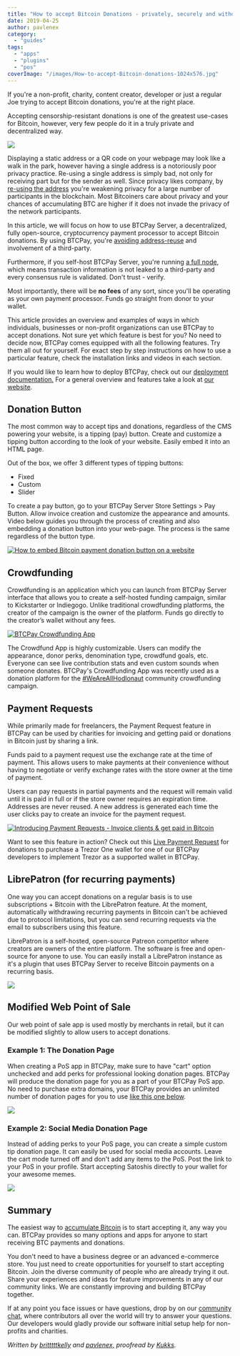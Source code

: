 ```yaml
---
title: "How to accept Bitcoin Donations - privately, securely and without middleman"
date: 2019-04-25
author: pavlenex
category:
  - "guides"
tags:
  - "apps"
  - "plugins"
  - "pos"
coverImage: "/images/How-to-accept-Bitcoin-donations-1024x576.jpg"
---
```


If you're a non-profit, charity, content creator, developer or just a regular Joe trying to accept Bitcoin donations, you're at the right place.

Accepting censorship-resistant donations is one of the greatest use-cases for Bitcoin, however, very few people do it in a truly private and decentralized way.

![](/images/How-to-accept-Bitcoin-donations-1024x576.jpg)

Displaying a static address or a QR code on your webpage may look like a walk in the park, however having a single address is a notoriously poor privacy practice. Re-using a single address is simply bad, not only for receiving part but for the sender as well. Since privacy likes company, by [re-using the address](https://en.bitcoin.it/wiki/Address_reuse) you're weakening privacy for a large number of participants in the blockchain. Most Bitcoiners care about privacy and your chances of accumulating BTC are higher if it does not invade the privacy of the network participants.

In this article, we will focus on how to use BTCPay Server, a decentralized, fully open-source, cryptocurrency payment processor to accept Bitcoin donations. By using BTCPay, you're [avoiding address-reuse](https://en.bitcoin.it/wiki/Receiving_donations_with_bitcoin#Improving_privacy_by_avoiding_address_re-use) and involvement of a third-party.

Furthermore, if you self-host BTCPay Server, you're running [a full node](https://en.bitcoin.it/wiki/Full_node), which means transaction information is not leaked to a third-party and every consensus rule is validated. Don't trust - verify.

Most importantly, there will be **no fees** of any sort, since you'll be operating as your own payment processor. Funds go straight from donor to your wallet.

This article provides an overview and examples of ways in which individuals, businesses or non-profit organizations can use BTCPay to accept donations. Not sure yet which feature is best for you? No need to decide now, BTCPay comes equipped with all the following features. Try them all out for yourself. For exact step by step instructions on how to use a particular feature, check the installation links and videos in each section.

If you would like to learn how to deploy BTCPay, check out our [deployment documentation.](https://docs.btcpayserver.org/deployment/deployment) For a general overview and features take a look at [our website](https://btcpayserver.org).

## Donation Button

The most common way to accept tips and donations, regardless of the CMS powering your website, is a tipping (pay) button. Create and customize a tipping button according to the look of your website. Easily embed it into an HTML page.



Out of the box, we offer 3 different types of tipping buttons:

- Fixed
- Custom
- Slider

To create a pay button, go to your BTCPay Server Store Settings > Pay Button. Allow invoice creation and customize the appearance and amounts. Video below guides you through the process of creating and also embedding a donation button into your web-page. The process is the same regardless of the button type.

[![How to embed Bitcoin payment donation button on a website](https://img.youtube.com/vi/MIWGvl6_WzI/mqdefault.jpg)](https://www.youtube.com/watch?v=MIWGvl6_WzI)

## Crowdfunding

Crowdfunding is an application which you can launch from BTCPay Server interface that allows you to create a self-hosted funding campaign, similar to Kickstarter or Indiegogo. Unlike traditional crowdfunding platforms, the creator of the campaign is the owner of the platform. Funds go directly to the creator’s wallet without any fees.

[![BTCPay Crowdfunding App](https://img.youtube.com/vi/tFbfyneDj88/mqdefault.jpg)](https://www.youtube.com/watch?v=tFbfyneDj88)

The Crowdfund App is highly customizable. Users can modify the appearance, donor perks, denomination type, crowdfund goals, etc. Everyone can see live contribution stats and even custom sounds when someone donates. BTCPay's Crowdfunding App was recently used as a donation platform for the [#WeAreAllHodlonaut](https://weareallhodlonaut.com/) community crowdfunding campaign.

## Payment Requests

While primarily made for freelancers, the Payment Request feature in BTCPay can be used by charities for invoicing and getting paid or donations in Bitcoin just by sharing a link.

Funds paid to a payment request use the exchange rate at the time of payment. This allows users to make payments at their convenience without having to negotiate or verify exchange rates with the store owner at the time of payment.

Users can pay requests in partial payments and the request will remain valid until it is paid in full or if the store owner requires an expiration time. Addresses are never reused. A new address is generated each time the user clicks pay to create an invoice for the payment request.

[![Introducing Payment Requests - Invoice clients & get paid in Bitcoin](https://img.youtube.com/vi/j6CvwDPvfzQ/mqdefault.jpg)](https://www.youtube.com/watch?v=j6CvwDPvfzQ)

Want to see this feature in action? Check out this [Live Payment Request](https://btcps0.com/payment-requests/e6a6fbee-193d-4e0c-8f09-b106d0ae1801) for donations to purchase a Trezor One wallet for one of our BTCPay developers to implement Trezor as a supported wallet in BTCPay.

## LibrePatron (for recurring payments)

One way you can accept donations on a regular basis is to use subscriptions + Bitcoin with the LibrePatron feature. At the moment, automatically withdrawing recurring payments in Bitcoin can't be achieved due to protocol limitations, but you can send recurring requests via the email to subscribers using this feature.

LibrePatron is a self-hosted, open-source Patreon competitor where creators are owners of the entire platform. The software is free and open-source for anyone to use. You can easily install a LibrePatron instance as it's a plugin that uses BTCPay Server to receive Bitcoin payments on a recurring basis.

![](/images/Screen-Shot-2019-04-02-at-17.59.17-1024x519.png)

## Modified Web Point of Sale

Our web point of sale app is used mostly by merchants in retail, but it can be modified slightly to allow users to accept donations.

### Example 1: The Donation Page

When creating a PoS app in BTCPay, make sure to have "cart" option unchecked and add perks for professional looking donation pages. BTCPay will produce the donation page for you as a part of your BTCPay PoS app. No need to purchase extra domains, your BTCPay provides an unlimited number of donation pages for you to use [like this one below](https://mainnet.demo.btcpayserver.org/apps/87kj5yKay8mB4UUZcJhZH5TqDKMD3CznjwLjiu1oYZXe/pos).

![](/images/Screen-Shot-2019-04-24-at-16.13.17.png)

### Example 2: Social Media Donation Page

Instead of adding perks to your PoS page, you can create a simple custom tip donation page. It can easily be used for social media accounts. Leave the cart mode turned off and don't add any items to the PoS. Post the link to your PoS in your profile. Start accepting Satoshis directly to your wallet for your awesome memes.

![](/images/TwitterDonations-300x182.png)

## Summary

The easiest way to [accumulate Bitcoin](https://blog.btcpayserver.org/how-to-earn-bitcoin-btcpayserver/) is to start accepting it, any way you can. BTCPay provides so many options and apps for anyone to start receiving BTC payments and donations.

You don't need to have a business degree or an advanced e-commerce store. You just need to create opportunities for yourself to start accepting Bitcoin. Join the diverse community of people who are already trying it out. Share your experiences and ideas for feature improvements in any of our community links. We are constantly improving and building BTCPay together.

If at any point you face issues or have questions, drop by on our [community chat](https://chat.btcpayserver.org), where contributors all over the world will try to answer your questions. Our developers would gladly provide our software initial setup help for non-profits and charities.

_Written by [britttttkelly](https://twitter.com/britttttkelly/) and [pavlenex,](https://twitter.com/pavlenex/) proofread by [Kukks](https://twitter.com/MrKukks/)._
